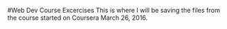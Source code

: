 #Web Dev Course Excercises
This is where I will be saving the files from the course started on Coursera March 26, 2016.
